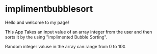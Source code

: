 # implimentbubblesort

Hello and welcome to my page!

This App Takes an input value of an array integer from the user and then sorts it by 
the using "Implimented Bubble Sorting".

Random integer valuse in the array can range from 0 to 100.
